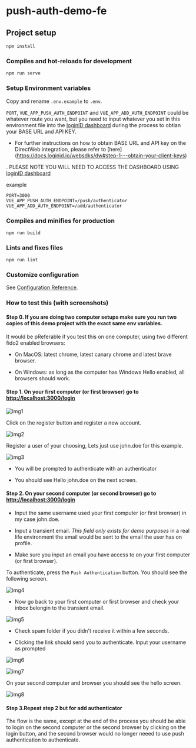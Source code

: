 # push-auth-demo-fe

## Project setup

```
npm install
```

### Compiles and hot-reloads for development

```
npm run serve
```

### Setup Environment variables

Copy and rename `.env.example` to `.env`.

`PORT`, `VUE_APP_PUSH_AUTH_ENDPOINT` and `VUE_APP_ADD_AUTH_ENDPOINT` could be whatever route you want, but you need to input whatever you set in this environment file into the [loginID dashboard](https://sandbox-usw1.api.loginid.io/) during the process to obtian your BASE URL and API KEY.

* For further instructions on how to obtain BASE URL and API key on the DirectWeb integration, please refer to [here] (https://docs.loginid.io/websdks/dw#step-1---obtain-your-client-keys)


. PLEASE NOTE YOU WILL NEED TO ACCESS THE DASHBOARD USING [loginID dashboard](https://sandbox-usw1.api.loginid.io/) 

example

```
PORT=3000
VUE_APP_PUSH_AUTH_ENDPOINT=/push/authenticator
VUE_APP_ADD_AUTH_ENDPOINT=/add/authenticator
```

### Compiles and minifies for production

```
npm run build
```

### Lints and fixes files

```
npm run lint
```

### Customize configuration

See [Configuration Reference](https://cli.vuejs.org/config/).

### How to test this (with screenshots)

#### Step 0. If you are doing two computer setups make sure you run two copies of this demo project with the exact same env variables.

It would be pReferable if you test this on one computer, using two different fido2 enabled browsers:

* On MacOS: latest chrome, latest canary chrome and latest brave browser.

* On Windows: as long as the computer has Windows Hello enabled, all browsers should work.

#### Step 1. On your first computer (or first browser) go to [http://localhost:3000/login](http://localhost:3000/login)

![img1](./img/1.png)

Click on the register button and register a new account.

![img2](./img/2.png)

Register a user of your choosing, Lets just use john.doe for this example.

![img3](./img/3.png)

* You will be prompted to authenticate with an authenticator

* You should see Hello john.doe on the next screen.

#### Step 2. On your second computer (or second browser) go to [http://localhost:3000/login](http://localhost:3000/login)

* Input the same username used your first computer (or first browser) in my case john.doe.

* Input a transient email. _This field only exists for demo purposes_ in a real life environment the email would be sent to the email the user has on profile.

* Make sure you input an email you have access to on your first computer (or first browser).

To authenticate, press the `Push Authentication` button. You should see the following screen.

![img4](./img/4.png)

* Now go back to your first computer or first browser and check your inbox belongin to the transient email.

![img5](./img/5.png)

* Check spam folder if you didn't receive it within a few seconds.

* Clicking the link should send you to authenticate. Input your username as prompted

![img6](./img/6.png)

![img7](./img/7.png)

On your second computer and browser you should see the hello screen.

![img8](./img/8.png)

#### Step 3.Repeat step 2 but for add authenticator

The flow is the same, except at the end of the process you should be able to login on the second computer or the second browser by clicking on the login button, and the second browser would no longer neeed to use push authentication to authenticate.
